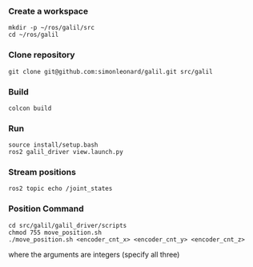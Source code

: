 ### Create a workspace
```
mkdir -p ~/ros/galil/src
cd ~/ros/galil
```

### Clone repository
```git clone git@github.com:simonleonard/galil.git src/galil```

### Build
```colcon build```

### Run
```
source install/setup.bash
ros2 galil_driver view.launch.py
```

### Stream positions
```
ros2 topic echo /joint_states
```
### Position Command
```
cd src/galil/galil_driver/scripts
chmod 755 move_position.sh
./move_position.sh <encoder_cnt_x> <encoder_cnt_y> <encoder_cnt_z>
```
where the arguments are integers (specify all three)
